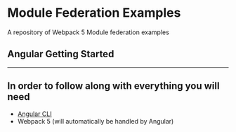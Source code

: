 # Module Federation Examples

A repository of Webpack 5 Module federation examples

## Angular Getting Started

---

## In order to follow along with everything you will need

- [Angular CLI]([https://](https://cli.angular.io/))
- Webpack 5 (will automatically be handled by Angular)